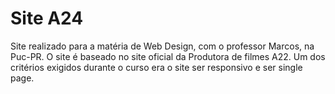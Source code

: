 # Site A24
Site realizado para a matéria de Web Design, com o professor Marcos, na Puc-PR.
O site é baseado no site oficial da Produtora de filmes A22.
Um dos critérios exigidos durante o curso era o site ser responsivo e ser single page.
